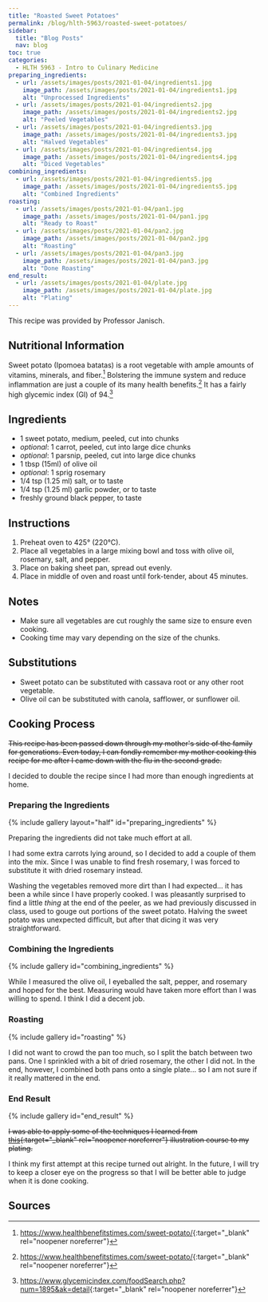 ```yaml
---
title: "Roasted Sweet Potatoes"
permalink: /blog/hlth-5963/roasted-sweet-potatoes/
sidebar:
  title: "Blog Posts"
  nav: blog
toc: true
categories:
  - HLTH 5963 - Intro to Culinary Medicine
preparing_ingredients:
  - url: /assets/images/posts/2021-01-04/ingredients1.jpg
    image_path: /assets/images/posts/2021-01-04/ingredients1.jpg
    alt: "Unprocessed Ingredients"
  - url: /assets/images/posts/2021-01-04/ingredients2.jpg
    image_path: /assets/images/posts/2021-01-04/ingredients2.jpg
    alt: "Peeled Vegetables"
  - url: /assets/images/posts/2021-01-04/ingredients3.jpg
    image_path: /assets/images/posts/2021-01-04/ingredients3.jpg
    alt: "Halved Vegetables"
  - url: /assets/images/posts/2021-01-04/ingredients4.jpg
    image_path: /assets/images/posts/2021-01-04/ingredients4.jpg
    alt: "Diced Vegetables"
combining_ingredients:
  - url: /assets/images/posts/2021-01-04/ingredients5.jpg
    image_path: /assets/images/posts/2021-01-04/ingredients5.jpg
    alt: "Combined Ingredients"
roasting:
  - url: /assets/images/posts/2021-01-04/pan1.jpg
    image_path: /assets/images/posts/2021-01-04/pan1.jpg
    alt: "Ready to Roast"
  - url: /assets/images/posts/2021-01-04/pan2.jpg
    image_path: /assets/images/posts/2021-01-04/pan2.jpg
    alt: "Roasting"
  - url: /assets/images/posts/2021-01-04/pan3.jpg
    image_path: /assets/images/posts/2021-01-04/pan3.jpg
    alt: "Done Roasting"
end_result:
  - url: /assets/images/posts/2021-01-04/plate.jpg
    image_path: /assets/images/posts/2021-01-04/plate.jpg
    alt: "Plating"
---
```


This recipe was provided by Professor Janisch.

## Nutritional Information
Sweet potato (Ipomoea batatas) is a root vegetable with ample amounts of vitamins, minerals, and fiber.[^1]
Bolstering the immune system and reduce inflammation are just a couple of its many health benefits.[^1]
It has a fairly high glycemic index (GI) of 94.[^2]

## Ingredients
- 1 sweet potato, medium, peeled, cut into chunks
- *optional*: 1 carrot, peeled, cut into large dice chunks
- *optional*: 1 parsnip, peeled, cut into large dice chunks
- 1 tbsp (15ml) of olive oil
- *optional*: 1 sprig rosemary
- 1/4 tsp (1.25 ml) salt, or to taste
- 1/4 tsp (1.25 ml) garlic powder, or to taste
- freshly ground black pepper, to taste

## Instructions
1. Preheat oven to 425&deg; (220&deg;C).
2. Place all vegetables in a large mixing bowl and toss with olive oil, rosemary, salt, and pepper.
3. Place on baking sheet pan, spread out evenly.
4. Place in middle of oven and roast until fork-tender, about 45 minutes.

## Notes
- Make sure all vegetables are cut roughly the same size to ensure even cooking.
- Cooking time may vary depending on the size of the chunks.

## Substitutions
- Sweet potato can be substituted with cassava root or any other root vegetable.
- Olive oil can be substituted with canola, safflower, or sunflower oil.

## Cooking Process
~~This recipe has been passed down through my mother's side of the family for generations.
Even today, I can fondly remember my mother cooking this recipe for me after I came down with the flu in the second grade.~~

I decided to double the recipe since I had more than enough ingredients at home.

### Preparing the Ingredients
{% include gallery layout="half" id="preparing_ingredients" %}

Preparing the ingredients did not take much effort at all.

I had some extra carrots lying around, so I decided to add a couple of them into the mix.
Since I was unable to find fresh rosemary, I was forced to substitute it with dried rosemary instead.

Washing the vegetables removed more dirt than I had expected... it has been a while since I have properly cooked.
I was pleasantly surprised to find a little *thing* at the end of the peeler, as we had previously discussed in class, used to gouge out portions of the sweet potato.
Halving the sweet potato was unexpected difficult, but after that dicing it was very straightforward.

### Combining the Ingredients
{% include gallery id="combining_ingredients" %}

While I measured the olive oil, I eyeballed the salt, pepper, and rosemary and hoped for the best.
Measuring would have taken more effort than I was willing to spend.
I think I did a decent job.

### Roasting
{% include gallery id="roasting" %}

I did not want to crowd the pan too much, so I split the batch between two pans.
One I sprinkled with a bit of dried rosemary, the other I did not.
In the end, however, I combined both pans onto a single plate... so I am not sure if it really mattered in the end.

### End Result
{% include gallery id="end_result" %}

~~I was able to apply some of the techniques I learned from [this](http://academic-catalog.massart.edu/preview_course_nopop.php?catoid=10&coid=9246){:target="_blank" rel="noopener noreferrer"} illustration course to my plating.~~

I think my first attempt at this recipe turned out alright.
In the future, I will try to keep a closer eye on the progress so that I will be better able to judge when it is done cooking.

## Sources
[^1]:<https://www.healthbenefitstimes.com/sweet-potato/>{:target="_blank" rel="noopener noreferrer"}
[^2]:<https://www.glycemicindex.com/foodSearch.php?num=1895&ak=detail>{:target="_blank" rel="noopener noreferrer"}
